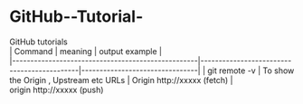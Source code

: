 # GitHub--Tutorial-
GitHub tutorials  
|                    Command                        |                meaning                     |      output example            |  
|---------------------------------------------------|--------------------------------------------|--------------------------------|
| git remote -v                                     | To show the Origin , Upstream etc URLs     | Origin http://xxxxx (fetch)    |                              
                                                                                                   origin http://xxxxx (push)      
